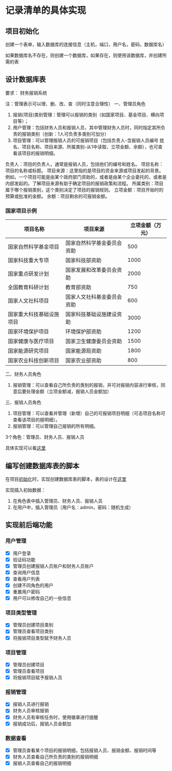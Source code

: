 # 记录清单的具体实现

## 项目初始化

创建一个表单，输入数据库的连接信息（主机，端口，用户名，密码，数据库名）

如果数据库名不存在，则创建一个数据库，如果存在，则使用该数据库，并创建所需的表

## 设计数据库表

要求：
财务报销系统

注：管理表示可以增、删、改、查（同时注意合理性）
一、管理员角色

1. 报销(项目)类别管理：管理可以报销的类别（如国家项目、基金项目、横向项目等）；
2. 用户管理：包括财务人员和报销人员，其中管理财务人员时，同时指定其所负责的报销类别（创新：1人可负责多类别可加分）
3. 项目管理：可以管理报销人员的可报销项目（包括负责人-含报销人员编号 姓名、项目名称、项目来源、所属类别-从1中读取、立项金额、余额），也可查看该项目的报销明细。

负责人：项目的负责人，通常是报销人员，包括他们的编号和姓名。
项目名称：项目的名称或标题。
项目来源：这里指的是项目的资金来源或项目发起的背景。例如，一个项目可能是由某个政府部门资助的，或者是由某个企业委托的，或者是内部发起的。了解项目来源有助于确定项目的报销政策和流程。
所属类别：项目属于哪个报销类别，这个类别决定了项目的报销规则。
立项金额：项目开始时的预算或批准的金额。
余额：项目剩余的可报销金额。

### 国家项目示例

| 项目名称               | 项目来源                           | 立项金额（万元） |
|------------------------|------------------------------------|-------------------|
| 国家自然科学基金项目   | 国家自然科学基金委员会资助          | 500               |
| 国家科技重大专项       | 国家科技部资助                      | 1000              |
| 国家重点研发计划       | 国家发展和改革委员会资助             | 2000              |
| 全国教育科研计划       | 教育部资助                          | 750               |
| 国家人文社科项目       | 国家人文社科基金委员会资助           | 600               |
| 国家重大科技基础设施项目 | 国家科技基础设施建设资助             | 3000              |
| 国家环境保护项目       | 环境保护部资助                      | 1200              |
| 国家健康与医疗项目     | 国家卫生健康委员会资助               | 1500              |
| 国家能源研究项目       | 国家能源局资助                      | 1800              |
| 国家农业科技创新项目   | 国家农业部资助                      | 800               |

二、财务人员角色

1. 报销管理：可以查看自己所负责的类别的报销，并可对报销内容进行审核，同意后要处理金额（立项金额减，报销人员金额加）

三、报销人员角色

1. 项目管理：可以查看并管理（新增）自己的可报销项目明细（可击项目名称可查看该项目的报明细）。
2. 报销管理：可以管理自己报销的所有明细。

3个角色：管理员、财务人员、报销人员

具体实现可以看[这里](设计数据库表.md)

## 编写创建数据库表的脚本

在项目[初始化](../db/pgsql_init.py)时，实现创建数据库表的脚本，表的设计在[这里](设计数据库表.md)

实现插入初始数据：

1. 在角色表中插入管理员、财务人员、报销人员
2. 在用户中，插入管理员（用户名：admin，密码：随机生成）

## 实现前后端功能

### 用户管理

- [x] 用户登录
- [x] 验证码功能
- [x] 管理员创建报销人员账户和财务人员账户
- [x] 查询用户信息
- [x] 查看用户列表
- [x] 创建不同角色的用户
- [x] 重置用户密码
- [x] 用户可以修改自己的一些信息

### 项目类型管理

- [x] 管理员创建项目类别
- [x] 管理员查看项目类别
- [x] 将报销项目类型赋予财务人员

### 项目管理

- [x] 管理员创建项目
- [x] 管理员查看项目
- [x] 将报销项目赋予报销人员

### 报销管理

- [x] 报销人员进行报销
- [x] 财务人员审核报销
- [x] 财务人员有审核任务时，使用徽章进行提醒
- [x] 报销成功后，报销人员金额加

### 数据查看

- [x] 管理员查看某个项目的报销明细，包括报销人员、报销金额、报销时间等
- [x] 财务人员查看自己所负责的类别的报销明细
- [x] 报销人员查看自己的报销明细
